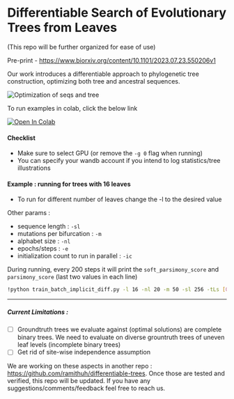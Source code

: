 # Differentiable Search of Evolutionary Trees from Leaves

(This repo will be further organized for ease of use)

Pre-print - https://www.biorxiv.org/content/10.1101/2023.07.23.550206v1

Our work introduces a differentiable approach to phylogenetic tree construction, optimizing both tree and ancestral sequences.

![Optimization of seqs and tree](https://github.com/diff-trees/diff-evol-tree-search/blob/main/intro_vid.gif)

To run examples in colab, click the below link

<a href="https://colab.research.google.com/github/jtamtam/fitness-diff-evol-tree-search/blob/main/run_on_colab.ipynb\" target="_blank"><img src="https://colab.research.google.com/assets/colab-badge.svg" alt="Open In Colab"/></a> 

#### **Checklist**

* Make sure to select GPU (or remove the `-g 0` flag when running)
* You can specify your wandb account if you intend to log statistics/tree illustrations


#### **Example : running for trees with 16 leaves**

* To run for different number of leaves change the -l to the desired value

Other params :

* sequence length : `-sl`
* mutations per bifurcation : `-m`
* alphabet size : `-nl`
* epochs/steps : `-e`
* initialization count to run in parallel : `-ic`

During running, every 200 steps it will print the `soft_parsimony_score` and `parsimony_score` (last two values in each line)

```bash
!python train_batch_implicit_diff.py -l 16 -nl 20 -m 50 -sl 256 -tLs [0,0.005,10,50] -lr 0.1 -lr_seq 0.01 -t float64-multi-init-run -p Batch-Run-Maximum-Parsimony -alt -n "Final Run" -g 0 -e 5000 -ai 1 -ic 50 -s 42
```



-------
##### Current Limitations : 

- [ ] Groundtruth trees we evaluate against (optimal solutions) are complete binary trees. We need to evaluate on diverse grountruth trees of uneven leaf levels (incomplete binary trees)
- [ ] Get rid of site-wise independence assumption

We are working on these aspects in another repo : https://github.com/ramithuh/differentiable-trees.
Once those are tested and verified, this repo will be updated. 
If you have any suggestions/comments/feedback feel free to reach us.
